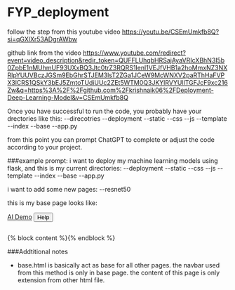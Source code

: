 # FYP_deployment

follow the step from this youtube video
https://youtu.be/CSEmUmkfb8Q?si=qGXlXr53ADgrAWbw

github link from the video
https://www.youtube.com/redirect?event=video_description&redir_token=QUFFLUhqbHRSajAyaVRIcXBhN3I5b0ZpbE1nMUhmUF93UXxBQ3Jtc0trZ3RQRS1Ienl1VEJfVHB1a2hoMmxNZ3NXRlpYUUVBczJGSm9EbGhrSTJEM3lsT2ZGa1JCeW9McWNXV2paRThHaFVPX3lCRS1QSkY3bEJ5ZmtoTUdiUUc2ZEt5WTM0Q3JKYlRVYUlITGFJcF9xc216Zw&q=https%3A%2F%2Fgithub.com%2Fkrishnaik06%2FDeployment-Deep-Learning-Model&v=CSEmUmkfb8Q

Once you have successful to run the code, you probably have your drectories like this:
--direcotries
  --deployment
    --static
      --css
      --js
    --template
      --index
      --base
    --app.py

from this point you can prompt ChatGPT to complete or adjust the code according to your project.

###example prompt:
i want to deploy my machine learning models using flask, and this is my current directories:
--deployment
  --static
    --css
    --js
  --template
    --index
    --base
  --app.py

i want to add some new pages:
 --resnet50

this is my base page looks like:
<html lang="en">

<head>
    <meta charset="UTF-8">
    <meta name="viewport" content="width=device-width, initial-scale=1.0">
    <meta http-equiv="X-UA-Compatible" content="ie=edge">
    <title>AI Demo</title>
    <link href="https://cdn.bootcss.com/bootstrap/4.0.0/css/bootstrap.min.css" rel="stylesheet">
    <script src="https://cdn.bootcss.com/popper.js/1.12.9/umd/popper.min.js"></script>
    <script src="https://cdn.bootcss.com/jquery/3.3.1/jquery.min.js"></script>
    <script src="https://cdn.bootcss.com/bootstrap/4.0.0/js/bootstrap.min.js"></script>
    <link href="{{ url_for('static', filename='css/main.css') }}" rel="stylesheet">      
</head>

<body>
    <nav class="navbar navbar-dark bg-dark">
        <div class="container">
            <a class="navbar-brand" href="#">AI Demo</a>
            <button class="btn btn-outline-secondary my-2 my-sm-0" type="submit">Help</button>
        </div>
    </nav>
    <div class="container">
        <div id="content" style="margin-top:2em">{% block content %}{% endblock %}</div>
    </div>
</body>

<footer>
    <script src="{{ url_for('static', filename='js/main.js') }}" type="text/javascript"></script>    
</footer>

</html>



###Addtitional notes
- base.html is basically act as base for all other pages. the navbar used from this method is only in base page. the content of this page is only extension from other html file. 
